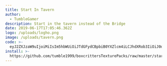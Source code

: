 ```yaml
---
title: Start In Tavern
author:
  - TumbleGamer
description: Start in the tavern instead of the Bridge
date: 2019-06-17T17:05:46.362Z
logo: /uploads/logho.png
image: /uploads/tavern.png
code: >-
  eyJ2ZXJzaW9uIjoiMiIsIm5hbWUiOiJTdGFydCBpbiB0YXZlcm4iLCJhdXRob3IiOiJ0dW1ibGVnYW1lciIsImRhdGUiOjE1NjA3NzkwMzI1NTAsInBhY2tWZXJzaW9uIjoiMC4xIiwic2NyaXB0IjoiaHR0cHM6Ly9yYXcuZ2l0aHVidXNlcmNvbnRlbnQuY29tL3R1bWJsZTE5OTkvYm94Y3JpdHRlcnNUZXh0dXJlUGFja3MvbWFzdGVyL3N0YXJ0SW5UYXZlcm4vY2xpZW50NjMtZGFkLmpzIiwidXBkYXRlVVJMIjoiaHR0cHM6Ly9yYXcuZ2l0aHVidXNlcmNvbnRlbnQuY29tL3R1bWJsZTE5OTkvYm94Y3JpdHRlcnNUZXh0dXJlUGFja3MvbWFzdGVyL3N0YXJ0SW5UYXZlcm4vU3RhcnRpbnRhdmVybi5iY3RwLmpzb24ifQ
install: >-
  https://github.com/tumble1999/boxcrittersTexturePacks/raw/master/startInTavern/Startintavern.bctp.json
---
```


